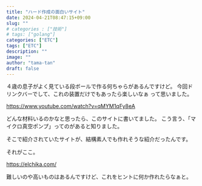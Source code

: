 ```yaml
---
title: "ハード作成の面白いサイト"
date: 2024-04-21T08:47:15+09:00
slug: ""
# categories : ["技術"]
# tags: ["golang"]
categories: ["ETC"]
tags: ["ETC"]
description: ""
image: ""
author: "tama-tan"
draft: false
---
```


４歳の息子がよく見ている段ボールで作る何ちゃらがあるんですけど。
今回ドリンクバーでして、これの装置だけでもあったら楽しいなぁ
って思いました。

https://www.youtube.com/watch?v=qMYM1qFy8eA

どんな材料いるのかなと思ったら、このサイトに書いてました。
こう言う、「マイクロ真空ポンプ」ってのがあると知りました。

そこで紹介されていたサイトが、結構素人でも作れそうな紹介だったんです。

それがここ。

https://elchika.com/

難しいのや高いものはあるんですけど、これをヒントに何か作れたらなぁと。